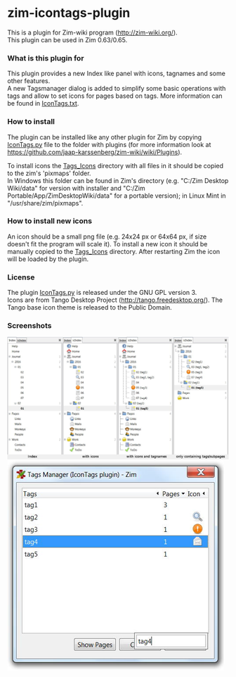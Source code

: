 # zim-icontags-plugin

This is a plugin for Zim-wiki program (http://zim-wiki.org/).  
This plugin can be used in Zim 0.63/0.65.      

### What is this plugin for
This plugin provides a new Index like panel with icons, tagnames and some other features.    
A new Tagsmanager dialog is added to simplify some basic operations with tags and allow to set icons for pages based on tags. 
More information can be found in [IconTags.txt](IconTags.txt).

### How to install
The plugin can be installed like any other plugin for Zim by copying [IconTags.py](IconTags.py) file to the folder with plugins (for more information look at https://github.com/jaap-karssenberg/zim-wiki/wiki/Plugins). 

To install icons the [Tags_Icons](Tags_Icons) directory with all files in it should be copied to the zim's 'pixmaps' folder.    
In Windows this folder can be found in Zim's directory (e.g. "C:/Zim Desktop Wiki/data" for version with installer and "C:/Zim Portable/App/ZimDesktopWiki/data" for a portable version); in Linux Mint in "/usr/share/zim/pixmaps".

### How to install new icons
An icon should be a small png file (e.g. 24x24 px or 64x64 px, if size doesn't fit the program will scale it). To install a new icon it should be manually copied to the [Tags_Icons](Tags_Icons) directory. After restarting Zim the icon will be loaded by the plugin.

### License
The plugin [IconTags.py](IconTags.py) is released under the GNU GPL version 3.    
Icons are from Tango Desktop Project (http://tango.freedesktop.org/). The Tango base icon theme is released to the Public Domain.

### Screenshots
![icIndex](Screenshots/IconTags%20plugin%20icIndex.jpg?raw=true)
![TagsManager](Screenshots/IconTags%20plugin%20TagsManager.jpg?raw=true)

